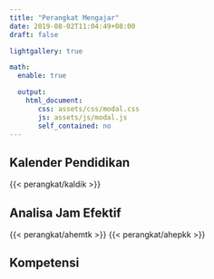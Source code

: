 ```yaml
---
title: "Perangkat Mengajar"
date: 2019-08-02T11:04:49+08:00
draft: false

lightgallery: true

math:
  enable: true

  output:
    html_document:
       css: assets/css/modal.css
       js: assets/js/modal.js
       self_contained: no
---
```

## Kalender Pendidikan
{{< perangkat/kaldik >}}
## Analisa Jam Efektif
{{< perangkat/ahemtk >}}
{{< perangkat/ahepkk >}}

## Kompetensi
